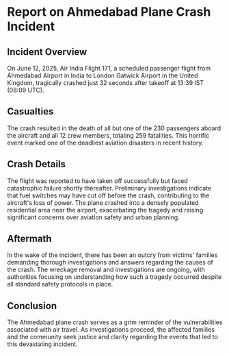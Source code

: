 # Report on Ahmedabad Plane Crash Incident

## Incident Overview
On June 12, 2025, Air India Flight 171, a scheduled passenger flight from Ahmedabad Airport in India to London Gatwick Airport in the United Kingdom, tragically crashed just 32 seconds after takeoff at 13:39 IST (08:09 UTC). 

## Casualties
The crash resulted in the death of all but one of the 230 passengers aboard the aircraft and all 12 crew members, totaling 259 fatalities. This horrific event marked one of the deadliest aviation disasters in recent history.

## Crash Details
The flight was reported to have taken off successfully but faced catastrophic failure shortly thereafter. Preliminary investigations indicate that fuel switches may have cut off before the crash, contributing to the aircraft's loss of power. The plane crashed into a densely populated residential area near the airport, exacerbating the tragedy and raising significant concerns over aviation safety and urban planning.

## Aftermath
In the wake of the incident, there has been an outcry from victims' families demanding thorough investigations and answers regarding the causes of the crash. The wreckage removal and investigations are ongoing, with authorities focusing on understanding how such a tragedy occurred despite all standard safety protocols in place.

## Conclusion
The Ahmedabad plane crash serves as a grim reminder of the vulnerabilities associated with air travel. As investigations proceed, the affected families and the community seek justice and clarity regarding the events that led to this devastating incident.